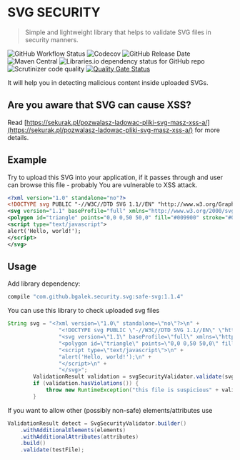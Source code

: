 # SVG SECURITY

> Simple and lightweight library that helps to validate SVG files in security manners.

![GitHub Workflow Status](https://img.shields.io/github/workflow/status/bgalek/safe-svg/Build?style=flat-square)
![Codecov](https://img.shields.io/codecov/c/github/bgalek/safe-svg.svg?style=flat-square)
![GitHub Release Date](https://img.shields.io/github/release-date/bgalek/safe-svg.svg?style=flat-square)
![Maven Central](https://img.shields.io/maven-central/v/com.github.bgalek.security.svg/safe-svg?style=flat-square)
![Libraries.io dependency status for GitHub repo](https://img.shields.io/librariesio/github/bgalek/safe-svg.svg?style=flat-square)
![Scrutinizer code quality](https://img.shields.io/scrutinizer/g/bgalek/safe-svg.svg?style=flat-square)
[![Quality Gate Status](https://sonarcloud.io/api/project_badges/measure?project=bgalek_safe-svg&metric=alert_status)](https://sonarcloud.io/dashboard?id=bgalek_safe-svg?style=flat-square)

It will help you in detecting malicious content inside uploaded SVGs.

## Are you aware that SVG can cause XSS?

Read [https://sekurak.pl/pozwalasz-ladowac-pliki-svg-masz-xss-a/](https://sekurak.pl/pozwalasz-ladowac-pliki-svg-masz-xss-a/) for more details.

## Example

Try to upload this SVG into your application, if it passes through and user can browse this file - probably You are vulnerable to XSS attack.

```xml
<?xml version="1.0" standalone="no"?>
<!DOCTYPE svg PUBLIC "-//W3C//DTD SVG 1.1//EN" "http://www.w3.org/Graphics/SVG/1.1/DTD/svg11.dtd">
<svg version="1.1" baseProfile="full" xmlns="http://www.w3.org/2000/svg">
<polygon id="triangle" points="0,0 0,50 50,0" fill="#009900" stroke="#004400"/>
<script type="text/javascript">
alert('Hello, world!');
</script>
</svg>
```

## Usage

Add library dependency:

```groovy
compile "com.github.bgalek.security.svg:safe-svg:1.1.4"
```

You can use this library to check uploaded svg files

```java
String svg = "<?xml version=\"1.0\" standalone=\"no\"?>\n" +
                "<!DOCTYPE svg PUBLIC \"-//W3C//DTD SVG 1.1//EN\" \"http://www.w3.org/Graphics/SVG/1.1/DTD/svg11.dtd\">\n" +
                "<svg version=\"1.1\" baseProfile=\"full\" xmlns=\"http://www.w3.org/2000/svg\">\n" +
                "<polygon id=\"triangle\" points=\"0,0 0,50 50,0\" fill=\"#009900\" stroke=\"#004400\"/>\n" +
                "<script type=\"text/javascript\">\n" +
                "alert('Hello, world!');\n" +
                "</script>\n" +
                "</svg>";
        ValidationResult validation = svgSecurityValidator.validate(svg);
        if (validation.hasViolations()) {
            throw new RuntimeException("this file is suspicious" + validation.getOffendingElements());
        }
```

If you want to allow other (possibly non-safe) elements/attributes use

```java
ValidationResult detect = SvgSecurityValidator.builder()
    .withAdditionalElements(elements)
    .withAdditionalAttributes(attributes)
    .build()
    .validate(testFile);
```
